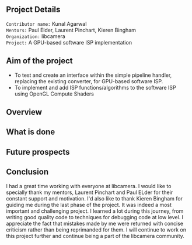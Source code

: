 ## Project Details

`Contributor name:` Kunal Agarwal   
`Mentors:` Paul Elder, Laurent Pinchart, Kieren Bingham  
`Organization:` libcamera   
`Project:` A GPU-based software ISP implementation

## Aim of the project

- To test and create an interface within the simple pipeline handler, replacing the existing converter, for GPU-based software ISP.
- To implement and add ISP functions/algorithms to the software ISP using OpenGL Compute Shaders

## Overview 

## What is done

## Future prospects

## Conclusion

I had a great time working with everyone at libcamera. I would like to specially thank my mentors, Laurent Pinchart and Paul ELder for their constant support and motivation. I'd also like to thank Kieren Bingham for guiding me during the last phase of the project. It was indeed a most important and challenging project. I learned a lot during this journey, from writing good quality code to techniques for debugging code at low level. I appreciate the fact that mistakes made by me were returned with concise criticism rather than being reprimanded for them. I will continue to work on this project further and continue being a part of the libcamera community.
